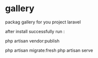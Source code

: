 # gallery
packag gallery for you project laravel

after install successfully
run :
  
  php artisan vendor:publish
  
  php artisan migrate:fresh
php artisan serve
